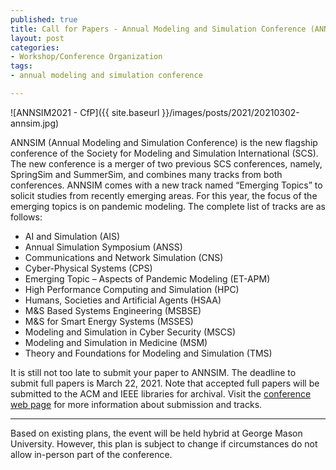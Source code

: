 ```yaml
--- 
published: true
title: Call for Papers - Annual Modeling and Simulation Conference (ANNSIM) 2021
layout: post
categories: 
- Workshop/Conference Organization
tags:
- annual modeling and simulation conference

---
```


![ANNSIM2021 - CfP]({{ site.baseurl }}/images/posts/2021/20210302-annsim.jpg)

ANNSIM (Annual Modeling and Simulation Conference) is the new flagship conference of the Society for Modeling and Simulation International (SCS). The new conference is a merger of two previous SCS conferences, namely, SpringSim and SummerSim, and combines many tracks from both conferences. ANNSIM comes with a new track named “Emerging Topics” to solicit studies from recently emerging areas. For this year, the focus of the emerging topics is on pandemic modeling. The complete list of tracks are as follows:  

- AI and Simulation (AIS) 
- Annual Simulation Symposium (ANSS) 
- Communications and Network Simulation (CNS) 
- Cyber-Physical Systems (CPS) 
- Emerging Topic – Aspects of Pandemic Modeling (ET-APM) 
- High Performance Computing and Simulation (HPC) 
- Humans, Societies and Artificial Agents (HSAA) 
- M&S Based Systems Engineering (MSBSE) 
- M&S for Smart Energy Systems (MSSES) 
- Modeling and Simulation in Cyber Security (MSCS) 
- Modeling and Simulation in Medicine (MSM) 
- Theory and Foundations for Modeling and Simulation (TMS)

It is still not too late to submit your paper to ANNSIM. The deadline to submit full papers is March 22, 2021. Note that accepted full papers will be submitted to the ACM and IEEE libraries for archival. Visit the [conference web page](https://scs.org/annsim/) for more information about submission and tracks.

---

Based on existing plans, the event will be held hybrid at George Mason University. However, this plan is subject to change if circumstances do not allow in-person part of the conference.
